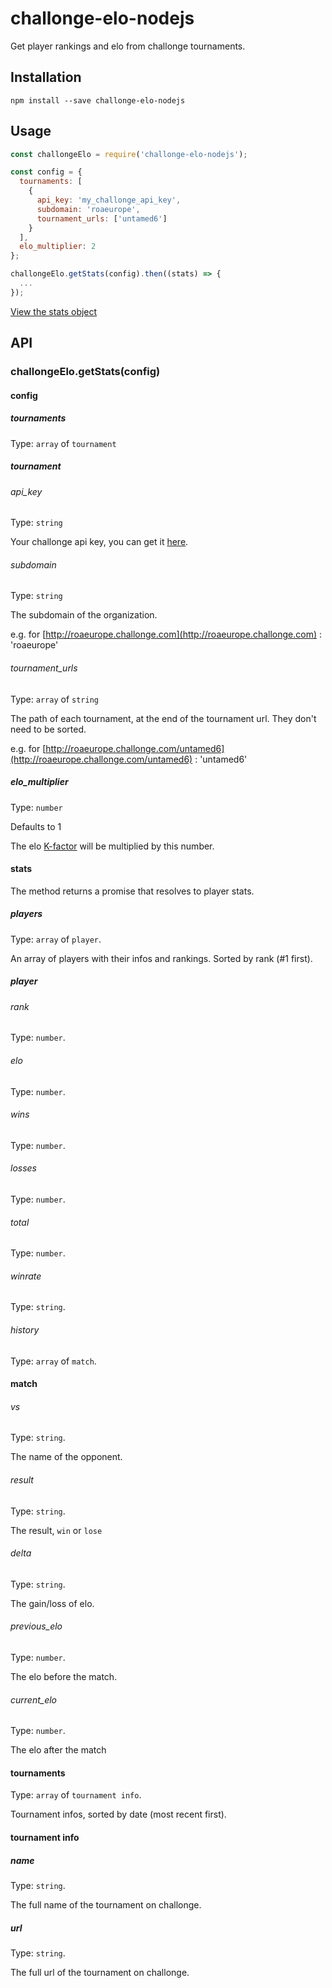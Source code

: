 # challonge-elo-nodejs

Get player rankings and elo from challonge tournaments.

## Installation

    npm install --save challonge-elo-nodejs

## Usage

```js
const challongeElo = require('challonge-elo-nodejs');

const config = {
  tournaments: [
    {
      api_key: 'my_challonge_api_key',
      subdomain: 'roaeurope',
      tournament_urls: ['untamed6']
    }
  ],
  elo_multiplier: 2
};

challongeElo.getStats(config).then((stats) => {
  ...
});
```

[View the stats object](stats-example.json)

## API

### challongeElo.getStats(config)

#### config

##### tournaments

Type: `array` of `tournament`

##### tournament

###### api_key

Type: `string`

Your challonge api key, you can get it [here](https://challonge.com/settings/developer).

###### subdomain

Type: `string`

The subdomain of the organization.

e.g. for [http://roaeurope.challonge.com](http://roaeurope.challonge.com) : 'roaeurope'

###### tournament_urls

Type: `array` of `string`

The path of each tournament, at the end of the tournament url. They don't need to be sorted.

e.g. for [http://roaeurope.challonge.com/untamed6](http://roaeurope.challonge.com/untamed6) : 'untamed6'

##### elo_multiplier

Type: `number`

Defaults to 1

The elo [K-factor](https://en.wikipedia.org/wiki/Elo_rating_system#Most_accurate_K-factor) will be multiplied by this number.

#### stats

The method returns a promise that resolves to player stats.

##### players

Type: `array` of `player`.

An array of players with their infos and rankings. Sorted by rank (#1 first).

##### player

###### rank

Type: `number`.

###### elo

Type: `number`.

###### wins

Type: `number`.

###### losses

Type: `number`.

###### total

Type: `number`.

###### winrate

Type: `string`.

###### history

Type: `array` of `match`.

#### match

###### vs

Type: `string`.

The name of the opponent.

###### result

Type: `string`.

The result, `win` or `lose`

###### delta

Type: `string`.

The gain/loss of elo.

###### previous_elo

Type: `number`.

The elo before the match.

###### current_elo

Type: `number`.

The elo after the match

#### tournaments

Type: `array` of `tournament info`.

Tournament infos, sorted by date (most recent first).

#### tournament info

##### name

Type: `string`.

The full name of the tournament on challonge.

##### url

Type: `string`.

The full url of the tournament on challonge.
